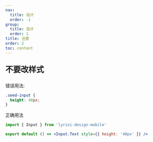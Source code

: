 ```yaml
---
nav:
  title: 设计
  order: -1
group:
  title: 设计
  order: 1
title: 注意
order: 2
toc: content
---
```


<p style="font-size:24px;font-weight: bold;">不要改样式</p>

错误用法:

```css
.seed-input {
  height: 40px;
}
```

正确用法

```jsx
import { Input } from 'lyrixi-design-mobile'

export default () => <Input.Text style={{ height: '40px' }} />
```
